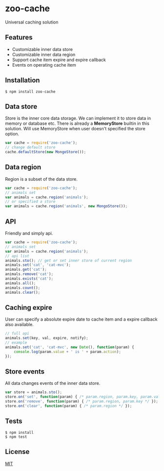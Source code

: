 zoo-cache
=========

Universal caching solution

Features
---------
+ Customizable inner data store
+ Customizable inner data region
+ Support cache item expire and expire callback
+ Events on operating cache item

Installation
-------------

```shell
$ npm install zoo-cache
```

Data store
-----------
Store is the inner core data storage. We can implement it to store data in memory or database etc. There is already a **MemoryStore** builtin in this solution. Will use MemoryStore when user doesn't specified the store option.

```javascript
var cache = require('zoo-cache');
// change default store
cache.defaultStore(new MongoStore());
```

Data region
------------
Region is a subset of the data store. 

```javascript
var cache = require('zoo-cache');
// animals set
var animals = cache.region('animals');
// or specified a store
var animals = cache.region('animals', new MongoStore());
```

API
---------------
Friendly and simply api.

```javascript
var cache = require('zoo-cache');
// animals set
var animals = cache.region('animals');
// api list
animals.sto(); // get or set inner store of current region
animals.set('cat', 'cat-mvc');
animals.get('cat');
animals.remove('cat');
animals.exists('cat');
animals.all();
animals.count();
animals.clear();
```

Caching expire
---------------
User can specify a absolute expire date to cache item and a expire callback also available.

```javascript
// full api
animals.set(key, val, expire, notify);
// example
animals.set('cat', 'cat-mvc', new Date(), function(param) {
    console.log(param.value + ' is ' + param.action);
});
```

Store events
-------
All data changes events of the inner data store.

```javascript
var store = animals.sto();
store.on('set', function(param) { /* param.region, param.key, param.value */ });
store.on('remove', function(param) { /* param.region, param.key */ });
store.on('clear', function(param) { /* param.region */ });
```

Tests
-------------

```shell
$ npm install
$ npm test
```

License
--------

[MIT](LICENSE)
